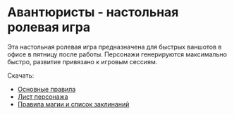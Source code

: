 # Авантюристы - настольная ролевая игра

Эта настольная ролевая игра предназначена для быстрых ваншотов в офисе в пятницу после работы. Персонажи генерируются максимально быстро, развитие привязано к игровым сессиям.

Скачать:

- [Основные правила](https://github.com/ttrpg-adventurers/adventurers/raw/main/%D0%90%D0%B2%D0%B0%D0%BD%D1%82%D1%8E%D1%80%D0%B8%D1%81%D1%82%D1%8B%20-%20%D0%9E%D1%81%D0%BD%D0%BE%D0%B2%D0%BD%D1%8B%D0%B5%20%D0%BF%D1%80%D0%B0%D0%B2%D0%B8%D0%BB%D0%B0.pdf)
- [Лист персонажа](https://github.com/ttrpg-adventurers/adventurers/raw/main/%D0%90%D0%B2%D0%B0%D0%BD%D1%82%D1%8E%D1%80%D0%B8%D1%81%D1%82%D1%8B%20-%20%D0%BB%D0%B8%D1%81%D1%82%20%D0%BF%D0%B5%D1%80%D1%81%D0%BE%D0%BD%D0%B0%D0%B6%D0%B0.pdf)
- [Правила магии и список заклинаний](https://github.com/ttrpg-adventurers/adventurers/raw/main/%D0%90%D0%B2%D0%B0%D0%BD%D1%82%D1%8E%D1%80%D0%B8%D1%81%D1%82%D1%8B%20-%20%D0%9C%D0%B0%D0%B3%D0%B8%D1%8F.pdf)
